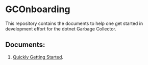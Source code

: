 # GCOnboarding

This repository contains the documents to help one get started in development effort for the dotnet Garbage Collector. 

## Documents:

1. [Quickly Getting Started](QuickGettingStarted.md).